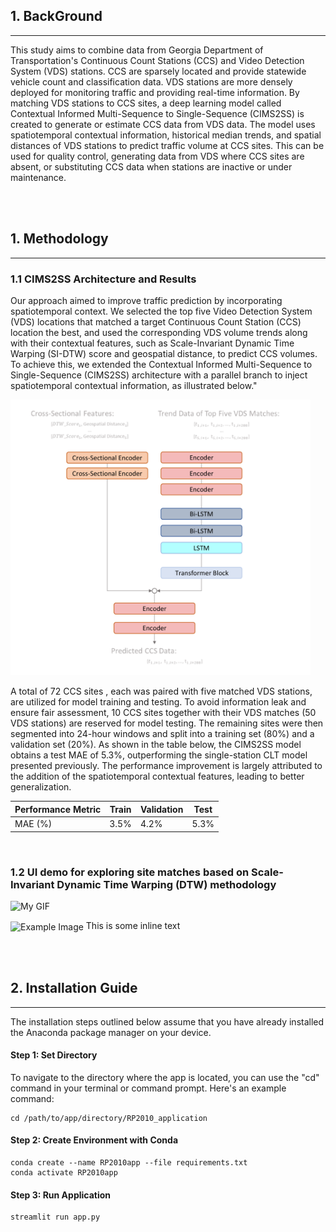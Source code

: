 ## 1. BackGround
___
This study aims to combine data from Georgia Department of Transportation's Continuous Count Stations (CCS) and Video Detection System (VDS) stations. CCS are sparsely located and provide statewide vehicle count and classification data. VDS stations are more densely deployed for monitoring traffic and providing real-time information. By matching VDS stations to CCS sites, a deep learning model called Contextual Informed Multi-Sequence to Single-Sequence (CIMS2SS) is created to generate or estimate CCS data from VDS data. The model uses spatiotemporal contextual information, historical median trends, and spatial distances of VDS stations to predict traffic volume at CCS sites. This can be used for quality control, generating data from VDS where CCS sites are absent, or substituting CCS data when stations are inactive or under maintenance.

<br><br>
## 1. Methodology
___
### 1.1 CIMS2SS Architecture and Results
Our approach aimed to improve traffic prediction by incorporating spatiotemporal context. We selected the top five Video Detection System (VDS) locations that matched a target Continuous Count Station (CCS) location the best, and used the corresponding VDS volume trends along with their contextual features, such as Scale-Invariant Dynamic Time Warping (SI-DTW) score and geospatial distance, to predict CCS volumes. To achieve this, we extended the Contextual Informed Multi-Sequence to Single-Sequence (CIMS2SS) architecture with a parallel branch to inject spatiotemporal contextual information, as illustrated below."

<img src="./ref/im/model.png" alt="model"  width="480">

A total of 72 CCS sites , each was paired with five matched VDS stations, are utilized for model training and testing.  To avoid information leak and ensure fair assessment, 10 CCS sites together with their VDS matches (50 VDS stations) are reserved for model testing. The remaining sites were then segmented into 24-hour windows and split into a training set (80%) and a validation set (20%). As shown in the table below, the CIMS2SS model obtains a test MAE of 5.3%, outperforming the single-station CLT model presented previously. The performance improvement is largely attributed to the addition of the spatiotemporal contextual features, leading to better generalization.  

|     Performance   Metric    |     Train    |     Validation     |     Test    |
|-----------------------------|--------------|--------------------|-------------|
|     MAE (%)                 |     3.5%     |     4.2%           |     5.3%    |

<br>

### 1.2 UI demo for exploring site matches based on Scale-Invariant Dynamic Time Warping (DTW) methodology
<img src="./ref/gif/DemoOne_lightest.gif" alt="My GIF"  width="680">

<p class="CCS Holdout"><img src="https://i.ibb.co/3f9Y0SG/SX-BLUE-RED-OL.png" alt="Example Image" style="vertical-align: middle; width:50px;"> This is some inline text</p>

<br><br>
## 2. Installation Guide
___
The installation steps outlined below assume that you have already installed the Anaconda package manager on your device.
#### Step 1: Set Directory
To navigate to the directory where the app is located, you can use the "cd" command in your terminal or command prompt. Here's an example command:
```commandline
cd /path/to/app/directory/RP2010_application
```
#### Step 2: Create Environment with Conda
```commandline
conda create --name RP2010app --file requirements.txt
conda activate RP2010app
```
#### Step 3: Run Application
```commandline
streamlit run app.py
```
